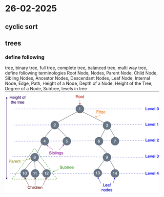# 26-02-2025
## cyclic sort
## trees
### define following 
tree, binary tree, full tree, complete tree, balanced tree, multi way tree,
define following terminologies
Root Node, Nodes, Parent Node, Child Node, Sibling Nodes, Ancestor Nodes, Descendant Nodes, Leaf Node, Internal Node, Edge, Path, Height of a Node, Depth of a Node, Height of the Tree, Degree of a Node, Subtree, levels in tree
![tree](/assets/images/tree.png)